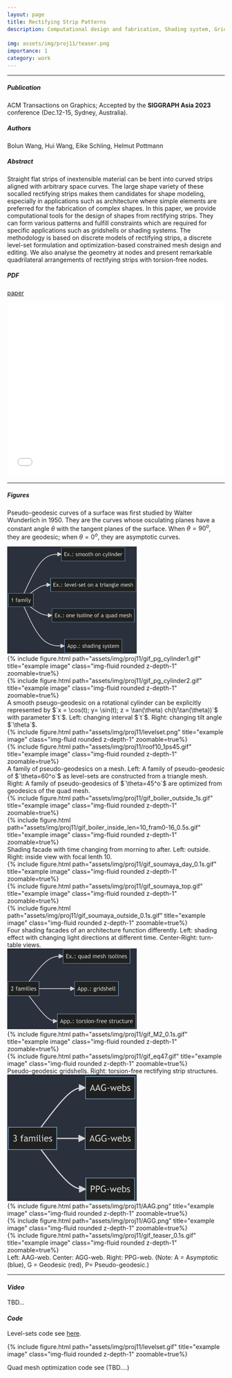 ```yaml
---
layout: page
title: Rectifying Strip Patterns
description: Computational design and fabrication, Shading system, Gridshell,Pseudo-geodesic, Developable strips

img: assets/img/proj11/teaser.png
importance: 1
category: work
---
```


------
##### <i class='fas fa-folder-open'>**Publication**</i><br/>
ACM Transactions on Graphics; 
Accepted by the **SIGGRAPH Asia 2023** conference (Dec.12-15, Sydney, Australia).

##### <i class='fas fa-laugh-beam'>**Authors**</i><br/>
Bolun Wang, Hui Wang, Eike Schling, Helmut Pottmann

##### <i class='fas fa-align-justify'>**Abstract**</i>
Straight flat strips of inextensible material can be bent into curved strips aligned with arbitrary space curves. The large shape variety of these socalled rectifying strips makes them candidates for shape modeling, especially in applications such as architecture where simple elements are preferred for the fabrication of complex shapes. In this paper, we provide computational tools for the design of shapes from rectifying strips. They can form various patterns and fulfill constraints which are required for specific applications such as gridshells or shading systems. The methodology is based on discrete models of rectifying strips, a discrete level-set formulation and optimization-based constrained mesh design and editing. We also analyse the geometry at nodes and present remarkable quadrilateral arrangements of rectifying strips with torsion-free nodes.

##### <i class='fas fa-file-pdf'>**PDF**</i>
[paper](/assets/pdf/2023SIGA.pdf)

<iframe src="/assets/pdf/2023SIGA.pdf#toolbar=0" 
width="100%" height=400 frameborder="0" style="border: none;">
</iframe>

------

##### <i class='far fa-images'>**Figures**</i>

Pseudo-geodesic curves of a surface was first studied by Walter Wunderlich in 1950. They are the curves whose osculating planes have a constant angle $`\theta`$ with the tangent planes of the surface. 
When $`\theta=90^o`$, they are geodesic;
when $`\theta=0^o`$, they are asymptotic curves.


<img src="assets/img/proj11/diagram1.png" alt="image" width="300" height="auto">


<div class="row">
    <div class="col-sm mt-3 mt-md-0">
        {% include figure.html path="assets/img/proj11/gif_pg_cylinder1.gif" title="example image" class="img-fluid rounded z-depth-1" zoomable=true%}
    </div>
    <div class="col-sm mt-3 mt-md-0">
        {% include figure.html path="assets/img/proj11/gif_pg_cylinder2.gif" title="example image" class="img-fluid rounded z-depth-1" zoomable=true%}
    </div>
</div>
<div class="caption">
    A smooth pseugo-geodesic on a rotational cylinder can be explicitly represented by $`x = \cos(t); y= \sin(t); z = \tan(\theta) ch(t/\tan(\theta))`$ with parameter $`t`$.
    Left: changing interval $`t`$. Right: changing tilt angle $`\theta`$.
</div>

<div class="row">
    <div class="col-sm mt-3 mt-md-0">
        {% include figure.html path="assets/img/proj11/levelset.png" title="example image" class="img-fluid rounded z-depth-1" zoomable=true%}
    </div>
    <div class="col-sm mt-3 mt-md-0">
        {% include figure.html path="assets/img/proj11/roof10_1ps45.gif" title="example image" class="img-fluid rounded z-depth-1" zoomable=true%}
    </div>
</div>
<div class="caption">
    A family of pseudo-geodesics on a mesh. Left: A family of pseudo-geodesic of $`\theta=60^o`$ as level-sets are constructed from a triangle mesh. Right: A family of pseudo-geodesics of $`\theta=45^o`$ are optimized from geodesics of the quad mesh.
</div>

<div class="row">
    <div class="col-sm mt-3 mt-md-0">
        {% include figure.html path="assets/img/proj11/gif_boiler_outside_1s.gif" title="example image" class="img-fluid rounded z-depth-1" zoomable=true%}
    </div>
    <div class="col-sm mt-3 mt-md-0">
        {% include figure.html path="assets/img/proj11/gif_boiler_inside_len=10_fram0-16_0.5s.gif" title="example image" class="img-fluid rounded z-depth-1" zoomable=true%}
    </div>
</div>
<div class="caption">
    Shading facade with time changing from morning to after. Left: outside. Right: inside view with focal lenth 10.
</div>

<div class="row">
    <div class="col-sm mt-3 mt-md-0">
        {% include figure.html path="assets/img/proj11/gif_soumaya_day_0.1s.gif" title="example image" class="img-fluid rounded z-depth-1" zoomable=true%}
    </div>
    <div class="col-sm mt-3 mt-md-0">
        {% include figure.html path="assets/img/proj11/gif_soumaya_top.gif" title="example image" class="img-fluid rounded z-depth-1" zoomable=true%}
    </div>
    <div class="col-sm mt-3 mt-md-0">
        {% include figure.html path="assets/img/proj11/gif_soumaya_outside_0.1s.gif" title="example image" class="img-fluid rounded z-depth-1" zoomable=true%}
    </div>
</div>
<div class="caption">
    Four shading facades of an architecture function differently. Left: shading effect with changing light directions at different time. Center-Right: turn-table views.
</div>


<img src="assets/img/proj11/diagram2.png" alt="image" width="300" height="auto">

<div class="row">
    <div class="col-sm mt-3 mt-md-0">
        {% include figure.html path="assets/img/proj11/gif_M2_0.1s.gif" title="example image" class="img-fluid rounded z-depth-1" zoomable=true%}
    </div>
    <div class="col-sm mt-3 mt-md-0">
        {% include figure.html path="assets/img/proj11/gif_eq47.gif" title="example image" class="img-fluid rounded z-depth-1" zoomable=true%}
    </div>
</div>
<div class="caption">
    Pseudo-geodesic gridshells. Right: torsion-free rectifying strip structures.
</div>



<img src="assets/img/proj11/diagram3.png" alt="image" width="300" height="auto">


<div class="row">
    <div class="col-sm mt-3 mt-md-0">
        {% include figure.html path="assets/img/proj11/AAG.png" title="example image" class="img-fluid rounded z-depth-1" zoomable=true%}
    </div>
    <div class="col-sm mt-3 mt-md-0">
        {% include figure.html path="assets/img/proj11/AGG.png" title="example image" class="img-fluid rounded z-depth-1" zoomable=true%}
    </div>
    <div class="col-sm mt-3 mt-md-0">
        {% include figure.html path="assets/img/proj11/gif_teaser_0.1s.gif" title="example image" class="img-fluid rounded z-depth-1" zoomable=true%}
    </div>
</div>
<div class="caption">
    Left: AAG-web. Center: AGG-web. Right: PPG-web. (Note: A = Asymptotic (blue), G = Geodesic (red), P= Pseudo-geodesic.)
</div>


------

#### <i class='fas fa-photo-video'>Video</i>

TBD...

#### <i class='fa fa-code'>Code</i>
Level-sets code see [here](https://github.com/wangbolun300/RectifyingStripPatterns).

<div class="row">
    <div class="col-sm mt-3 mt-md-0">
        {% include figure.html path="assets/img/proj11/levelset.gif" title="example image" class="img-fluid rounded z-depth-1" zoomable=true%}
    </div>
</div>


Quad mesh optimization code see (TBD....)




